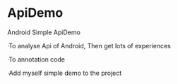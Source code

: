 # ApiDemo
Android Simple ApiDemo

·To analyse Api of Android, Then get lots of experiences

·To annotation code

·Add myself simple demo to the project 
